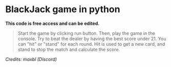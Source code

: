 # BlackJack game in python

**This code is free access and can be edited.**

> Start the game by clicking run button. Then, play the game in the console. Try to beat the dealer by having the best score under 21. You can "hit" or "stand" for each round. Hit is used to get a new card, and stand to stop the match and calculate the score.

*Credits: maxbl (Discord)*